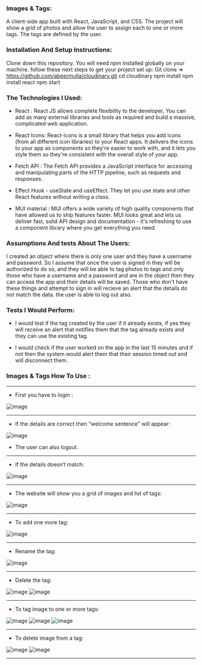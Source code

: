### Images & Tags:
A client-side app built with React, JavaScript, and CSS.
The project will show a grid of photos and allow the user to assign each to one or more tags. The tags are defined by the user. 

### Installation And Setup Instructions:
Clone down this repository. You will need npm installed globally on your machine.
follow these next steps to get your project set up: 
Git clone => https://github.com/abeermulla/cloudinary.git
cd cloudinary
npm install
npm install react 
npm start

### The Technologies I Used:
* React : React JS allows complete flexibility to the developer, You can add as many external libraries and tools as required and build a massive, complicated web application.

* React Icons: React-icons is a small library that helps you add icons (from all different icon libraries) to your React apps. It delivers the icons to your app as components so they're easier to work with, and it lets you style them so they're consistent with the overall style of your app.

* Fetch API : The Fetch API provides a JavaScript interface for accessing and manipulating parts of the HTTP pipeline, such as requests and responses.

* Effect Hook - useState and useEffect: They let you use state and other React features without writing a class.

* MUI material : 
MUI offers a wide variety of high quality components that have allowed us to ship features faster.
MUI looks great and lets us deliver fast, solid API design and documentation - it's refreshing to use a component library where you get everything you need.

### Assumptions And tests About The Users:
I created an object where there is only one user and they have a username and password. So I assume that once the user is signed in they will be authorized to do so, and they will be able to tag photos to tags and only those who have a username and a password and are in the object then they can access the app and their details will be saved. 
Those who don't have these things and attempt to sign in will recieve an alert that the details do not match the data.
the user is able to log out also.

### Tests I Would Perform:
* I would test if the tag created by the user if it already exists, if yes they will receive an alert that notifies them that the tag already exists and they can use the existing tag.

* I would check if the user worked on the app in the last 15 minutes and if not then the system would alert them that their session timed out and will disconnect them.


### Images & Tags How To Use :


--------------------------------------------------------------------------------------
 * First you have to login :
 
![image](https://user-images.githubusercontent.com/97873678/172328850-ab651f6b-9f39-4a2b-b8f1-995a3fef9e05.png)






---------------------------------------------------------------------------------------

* If the details are correct then "welcome sentence" will appear:

![image](https://user-images.githubusercontent.com/97873678/172333683-e9316630-d783-4520-b4d9-5f32f0f07395.png)

* The user can also logout.

----------------------------------------------------------------------------------------
* If the details doesn’t match: 

![image](https://user-images.githubusercontent.com/97873678/172328960-3926cc48-69c4-4df7-9cd0-f146f92bf4dc.png)

----------------------------------------------------------------------------------------
* The website will show you a grid of images and list of tags:

 ![image](https://user-images.githubusercontent.com/97873678/172329011-892a7263-c1b2-494f-b3e4-aee7681e188e.png)
 
----------------------------------------------------------------------------------------
* To add one more tag:

![image](https://user-images.githubusercontent.com/97873678/172334358-d463f9cb-3221-44bb-b21f-fcfc9d83c593.png)

----------------------------------------------------------------------------------------
* Rename the tag:

![image](https://user-images.githubusercontent.com/97873678/172335592-9f6be6f1-cc11-42f4-b810-e04e2023dcc6.png)


----------------------------------------------------------------------------------------
* Delete the tag:

![image](https://user-images.githubusercontent.com/97873678/172335451-08b77827-df2a-485d-99de-f6c282cfd4dd.png)
![image](https://user-images.githubusercontent.com/97873678/172329456-571c0b67-51f9-490e-84a9-2de9c7bfa9c0.png)

----------------------------------------------------------------------------------------
* To tag image to one or more tags:

![image](https://user-images.githubusercontent.com/97873678/172336074-9b788645-93f3-43c5-b16e-d0c640090f61.png)
![image](https://user-images.githubusercontent.com/97873678/172336210-9bc8eca0-1039-451e-a900-edfceafa14a4.png)
![image](https://user-images.githubusercontent.com/97873678/172336330-2d6349f5-0da0-416b-9bcb-4b48ce91d972.png)

----------------------------------------------------------------------------------------
* To delete image from a tag:

![image](https://user-images.githubusercontent.com/97873678/172336440-8139adb4-243e-4dcb-8d31-39520b4869e7.png)
![image](https://user-images.githubusercontent.com/97873678/172336543-36d8e53c-1442-4d55-a35e-ddde8b35a05c.png)

----------------------------------------------------------------------------------------

 
